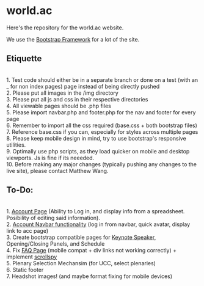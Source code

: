 <h1>world.ac</h1>
Here's the repository for the world.ac website. </br>

We use the <a href = "http://getbootstrap.com">Bootstrap Framework</a> for a lot of the site. </br>

<h2>Etiquette</h2>
</br>
1. Test code should either be in a separate branch or done on a test (with an _ for non index pages) page instead of being directly pushed </br>
2. Please put all images in the /img directory </br>
3. Please put all js and css in their respective directories </br>
4. All viewable pages should be .php files </br>
5. Please import navbar.php and footer.php for the nav and footer for every page </br>
6. Remember to import all the css required (base.css + both bootstrap files)  </br>
7. Reference base.css if you can, especially for styles across multiple pages </br>
8. Please keep mobile design in mind, try to use bootstrap's responsive utilities.  </br>
9. Optimally use php scripts, as they load quicker on mobile and desktop viewports. Js is fine if its neeeded. </br>
10. Before making any major changes (typically pushing any changes to the live site), please contact Matthew Wang. </br>


<h2>To-Do:</h2>
</br>
1. <a href = "http://world.ac/test">Account Page</a> (Ability to Log in, and display info from a spreadsheet. Posibility of editing said information). </br>
2. <a href = "http://world.ac/test">Account Navbar functionality</a> (log in from navbar, quick avatar, display link to acc page) </br>
3. Create bootstrap compatible pages for <a href = "http://world.ac/keynote.php">Keynote Speaker</a>, Opening/Closing Panels, and Schedule </br>
4. Fix <a href = "http://world.ac/faq">FAQ Page</a> (mobile compat + div links not working correctly) + implement <a href = "http://getbootstrap.com/javascript/#scrollspy">scrollspy</a> </br>
5. Plenary Selection Mechansim (for UCC, select plenaries) </br>
6. Static footer </br>
7. Headshot images! (and maybe format fixing for mobile devices) </br>
